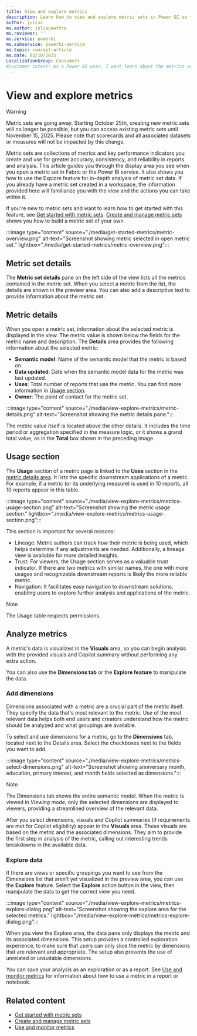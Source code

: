 ```yaml
---
title: View and explore metrics
description: Learn how to view and explore metric sets in Power BI so that your members of your organization can find and reuse key metrics.
author: julcsc
ms.author: juliacawthra
ms.reviewer: ''
ms.service: powerbi
ms.subservice: powerbi-service
ms.topic: concept-article
ms.date: 03/10/2025
LocalizationGroup: Consumers
#customer intent: As a Power BI user, I want learn about the metrics sections in Power BI so that I can understand the insights the metrics are giving me.
---
```


# View and explore metrics

> [!WARNING]
> Metric sets are going away. Starting October 25th, creating new metric sets will no longer be possible, but you can access existing metric sets until November 15, 2025. Please note that scorecards and all associated datasets or measures will not be impacted by this change.

Metric sets are collections of metrics and key performance indicators you create and use for greater accuracy, consistency, and reliability in reports and analysis.
This article guides you through the display area you see when you open a metric set in Fabric or the Power BI service. It also shows you how to use the Explore feature for in-depth analysis of metric set data. If you already have a metric set created in a workspace, the information provided here will familiarize you with the view and the actions you can take within it.

If you're new to metric sets and want to learn how to get started with this feature, see [Get started with metric sets](./get-started-metrics.md). [Create and manage metric sets](./create-metric-sets.md) shows you how to build a metric set of your own.

:::image type="content" source="./media/get-started-metrics/metric-overview.png" alt-text="Screenshot showing metric selected in open metric set."  lightbox="./media/get-started-metrics/metric-overview.png":::

## Metric set details

The **Metric set details** pane on the left side of the view lists all the metrics contained in the metric set. When you select a metric from the list, the details are shown in the preview area. You can also add a descriptive text to provide information about the metric set.

## Metric details

When you open a metric set, information about the selected metric is displayed in the view. The metric value is shown below the fields for the metric name and description. The **Details** area provides the following information about the selected metric:

- **Semantic model**: Name of the semantic model that the metric is based on.
- **Data updated**: Date when the semantic model  data for the metric was last updated.
- **Uses**: Total number of reports that use the metric. You can find more information in [Usage section](view-explore-metrics.md#usage-section).
- **Owner**: The point of contact for the metric set.

:::image type="content" source="./media/view-explore-metrics/metric-details.png" alt-text="Screenshot showing the metric details pane.":::

The metric value itself is located above the other details. It includes the time period or aggregation specified in the measure logic, or it shows a grand total value, as in the **Total** box shown in the preceding image.

## Usage section

The **Usage** section of a metric page is linked to the **Uses** section in the [metric details area](view-explore-metrics.md#metric-details). It lists the specific downstream applications of a metric. For example, if a metric (or its underlying measure) is used in 10 reports, all 10 reports appear in this table.

:::image type="content" source="./media/view-explore-metrics/metrics-usage-section.png" alt-text="Screenshot showing the metric usage section." lightbox="./media/view-explore-metrics/metrics-usage-section.png":::

This section is important for several reasons:

- Lineage: Metric authors can track how their metric is being used, which helps determine if any adjustments are needed. Additionally, a lineage view is available for more detailed insights.
- Trust: For viewers, the Usage section serves as a valuable trust indicator. If there are two metrics with similar names, the one with more usages and recognizable downstream reports is likely the more reliable metric.
- Navigation: It facilitates easy navigation to downstream solutions, enabling users to explore further analysis and applications of the metric.

> [!NOTE]
> The Usage table respects permissions.

## Analyze metrics

A metric's data is visualized in the **Visuals** area, so you can begin analysis with the provided visuals and Copilot summary without performing any extra action.

You can also use the **Dimensions tab** or the **Explore feature** to manipulate the data.

### Add dimensions

Dimensions associated with a metric are a crucial part of the metric itself. They specify the data that's most relevant to the metric. Use of the most relevant data helps both end users and creators understand how the metric should be analyzed and what groupings are available.

To select and use dimensions for a metric, go to the **Dimensions** tab, located next to the Details area. Select the checkboxes next to the fields you want to add.

:::image type="content" source="./media/view-explore-metrics/metrics-select-dimensions.png" alt-text="Screenshot showing anniversary month, education, primary interest, and month fields selected as dimensions.":::

> [!NOTE]
> The Dimensions tab shows the entire semantic model. When the metric is viewed in *Viewing mode*, only the selected dimensions are displayed to viewers, providing a streamlined overview of the relevant data.

After you select dimensions, visuals and Copilot summaries (if requirements are met for Copilot eligibility) appear in the **Visuals** area. These visuals are based on the metric and the associated dimensions. They aim to provide the first step in analysis of the metric, calling out interesting trends breakdowns in the available data.

### Explore data

If there are views or specific groupings you want to see from the Dimensions list that aren't yet visualized in the preview area, you can use the **Explore** feature. Select the **Explore** action button in the view, then manipulate the data to get the correct view you need.

:::image type="content" source="./media/view-explore-metrics/metrics-explore-dialog.png" alt-text="Screenshot showing the explore area for the selected metrics." lightbox="./media/view-explore-metrics/metrics-explore-dialog.png":::

When you view the Explore area, the data pane only displays the metric and its associated dimensions. This setup provides a controlled exploration experience, to make sure that users can only slice the metric by dimensions that are relevant and appropriate. The setup also prevents the use of unrelated or unsuitable dimensions.

You can save your analysis as an exploration or as a report. See [Use and monitor metrics](use-monitor-metrics.md) for information about how to use a metric in a report or notebook.

## Related content

- [Get started with metric sets](create-metric-sets.md)
- [Create and manage metric sets](create-metric-sets.md)
- [Use and monitor metrics](use-monitor-metrics.md)
